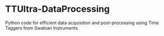 # TTUltra-DataProcessing
Python code for efficient data acquisition and post-processing using Time Taggers from Swabian Instruments
